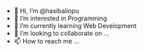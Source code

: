 - 👋 Hi, I’m @hasibaliopu
- 👀 I’m interested in Programming
- 🌱 I’m currently learning Web Development
- 💞️ I’m looking to collaborate on ...
- 📫 How to reach me ...

<!---
hasibaliopu/hasibaliopu is a ✨ special ✨ repository because its `README.md` (this file) appears on your GitHub profile.
You can click the Preview link to take a look at your changes.
--->

